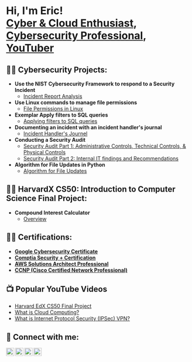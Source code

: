 <h1>Hi, I'm Eric! <br/><a href="https://github.com/ohdavie">Cyber & Cloud Enthusiast</a>, <a href="https://www.linkedin.com/in/ericgilljr/">Cybersecurity Professional</a>, <a href="https://www.youtube.com/channel/UCZ7CJhqr1ObA0YQnPMhd2sQ">YouTuber</a></h1>

<h2>👨‍💻 Cybersecurity Projects:</h2>

- <b>Use the NIST Cybersecurity Framework to respond to a Security Incident </b>
  - [Incident Report Analysis](https://github.com/ohdavie/Google-Cybersecurity-Professional-Certificate/blob/main/Portfolio%20Activity%20Use%20the%20NIST%20Cybersecurity%20Framework%20to%20respond%20to%20a%20security%20incident.pdf)
- <b>Use Linux commands to manage file permissions </b>
  - [File Permissions in Linux](https://github.com/ohdavie/Google-Cybersecurity-Professional-Certificate/blob/main/Portfolio%20Activity%20Use%20Linux%20commands%20to%20manage%20file%20permissions.pdf)</b></i>
- <b>Exemplar Apply filters to SQL queries</b>
  - [Applying filters to SQL queries](https://github.com/ohdavie/Google-Cybersecurity-Professional-Certificate/blob/main/Portfolio%20Activity%20Exemplar%20Apply%20filters%20to%20SQL%20queries.pdf)
- <b>Documenting an incident with an incident handler's journal</b>
  - [Incident Handler's Journel](https://github.com/ohdavie/Google-Cybersecurity-Professional-Certificate/blob/main/Portfolio%20Activity%20Document%20an%20incident%20with%20an%20incident%20handler's%20journal.pdf)
- <b>Conducting a Security Audit </b>
  - [Security Audit Part 1: Administrative Controls, Technical Controls, & Physical Controls](https://github.com/ohdavie/Google-Cybersecurity-Professional-Certificate/blob/main/Portfolio%20Activity%20Conduct%20a%20security%20audit.pdf)
  - [Security Audit Part 2: Internal IT findings and Recommendations](https://github.com/ohdavie/Google-Cybersecurity-Professional-Certificate/blob/main/Portfolio%20Activity%20Conduct%20a%20security%20audit%2C%20Part%202.pdf)
- <b>Algorithm for File Updates in Python </b>
  - [Algorithm for File Updates](https://github.com/ohdavie/Google-Cybersecurity-Professional-Certificate/blob/main/Portfolio%20Activity%20Algorithm%20for%20File%20Updates%20in%20Python.pdf)
    
<h2>👨‍💻 HarvardX CS50: Introduction to Computer Science Final Project:</h2>

- <b>Compound Interest Calculator </b>
  - [Overview](https://github.com/ohdavie/HarvardX-CS50-Compound-Interest-Calculator-Project)
 
<h2>👨‍💻 Certifications:</h2>

- <b>[Google Cybersecurity Certificate](https://www.credly.com/badges/3f44fec1-3953-4f42-bd23-7655095a570f/public_url) </b>
- <b>[Comptia Security + Certification](https://www.credly.com/badges/5acfbbda-c201-4596-be1b-29e48fefc904/public_url) </b>
- <b>[AWS Solutions Architect Professional](https://www.credly.com/badges/c24b7a25-afad-4448-9e13-fc5d0f859ef5/public_url) </b>
- <b>[CCNP (Cisco Certified Network Professional)](https://www.credly.com/badges/3a46dbe0-e0f9-437a-8a37-562aa2f87462/public_url) </b>

<h2>📺 Popular YouTube Videos</h2>

- [Harvard EdX CS50 Final Project](https://youtu.be/zU0Tqr0Xg9U?si=0xVre-EpJDYIf63N)
- [What is Cloud Computing?](https://youtu.be/9g_IrFLiDJs?si=sGVjtQuGwSttEYOQ)
- [What is Internet Protocol Security (IPSec) VPN?](https://youtu.be/9SlWBsk1yXY?si=NZ-9250zVnvNbd7a)

<h2> 🤳 Connect with me:</h2>

[<img align="left" alt="EricGillJr | YouTube" width="22px" src="https://cdn.jsdelivr.net/npm/simple-icons@v3/icons/youtube.svg" />][youtube]
[<img align="left" alt="EricGillJr | Twitter" width="22px" src="https://cdn.jsdelivr.net/npm/simple-icons@v3/icons/twitter.svg" />][twitter]
[<img align="left" alt="EricGillJr | LinkedIn" width="22px" src="https://cdn.jsdelivr.net/npm/simple-icons@v3/icons/linkedin.svg" />][linkedin]
[<img align="left" alt="EricGillJr | Instagram" width="22px" src="https://cdn.jsdelivr.net/npm/simple-icons@v3/icons/instagram.svg" />][instagram]

[twitter]: https://twitter.com/EricGillJr
[youtube]: https://www.youtube.com/channel/UCZ7CJhqr1ObA0YQnPMhd2sQ
[instagram]: https://www.instagram.com/ericgilljr/
[linkedin]: https://www.linkedin.com/in/ericgilljr/

<!--
**joshmadakor1/joshmadakor1** is a ✨ _special_ ✨ repository because its `README.md` (this file) appears on your GitHub profile.

Here are some ideas to get you started:

- 🔭 I’m currently working on ...
- 🌱 I’m currently learning ...
- 👯 I’m looking to collaborate on ...
- 🤔 I’m looking for help with ...
- 💬 Ask me about ...
- 📫 How to reach me: ...
- 😄 Pronouns: ...
- ⚡ Fun fact: ...
-->
